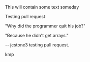 This will contain some text someday

Testing pull request

"Why did the programmer quit his job?"

"Because he didn't get arrays."

-- jcstone3 testing pull request.

kmp
